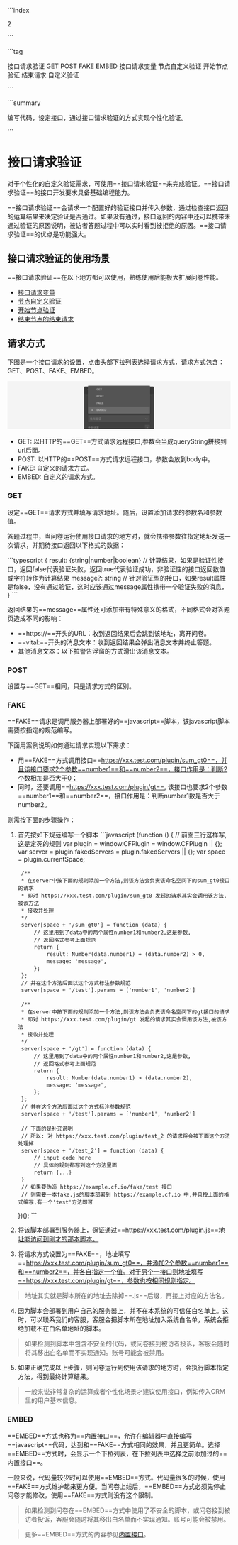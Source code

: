 \```index

2

\```

\```tag

接口请求验证 GET POST FAKE EMBED 接口请求变量 节点自定义验证 开始节点验证 结束请求 自定义验证

\```

\```summary

编写代码，设定接口，通过接口请求验证的方式实现个性化验证。

\```

# 接口请求验证

对于个性化的自定义验证需求，可使用==接口请求验证==来完成验证。==接口请求验证==的接口开发要求具备基础编程能力。

==接口请求验证==会请求一个配置好的验证接口并传入参数，通过检查接口返回的运算结果来决定验证是否通过。如果没有通过，接口返回的内容中还可以携带未通过验证的原因说明，被访者答题过程中可以实时看到被拒绝的原因。==接口请求验证==的优点是功能强大。

## 接口请求验证的使用场景

==接口请求验证==在以下地方都可以使用，熟练使用后能极大扩展问卷性能。
+ [接口请求变量](../16variable/06requestVariable.md)
+ [节点自定义验证](../14customValidation/01customValidation.md)
+ [开始节点验证](../10nodes/otherNodes/01start.md)
+ [结束节点的结束请求](../10nodes/questionnaireNodes/17end.md)

## 请求方式

下图是一个接口请求的设置，点击头部下拉列表选择请求方式，请求方式包含：GET、POST、FAKE、EMBED。

<img src='./assets/02requestValidation/menu.png'>

+ GET: 以HTTP的==GET==方式请求远程接口,参数会当成queryString拼接到url后面。
+ POST: 以HTTP的==POST==方式请求远程接口，参数会放到body中。
+ FAKE: 自定义的请求方式。
+ EMBED: 自定义的请求方式。

### GET

  设定==GET==请求方式并填写请求地址。随后，设置添加请求的参数名和参数值。

  答题过程中，当问卷运行使用接口请求的地方时，就会携带参数往指定地址发送一次请求，并期待接口返回以下格式的数据：

\```typescript
    {
        result: {string|number|boolean}   // 计算结果，如果是验证性接口，返回false代表验证失败，返回true代表验证成功，非验证性的接口返回数值或字符转作为计算结果
        message?: string // 针对验证型的接口，如果result属性是false，没有通过验证，这时应该通过message属性携带一个验证失败的消息，
    }
\```

  返回结果的==message==属性还可添加带有特殊意义的格式，不同格式会对答题页造成不同的影响：
  + ==https://==开头的URL：收到返回结果后会跳到该地址，离开问卷。
  + ==vital:==开头的消息文本：收到返回结果会弹出消息文本并终止答题。
  + 其他消息文本：以下拉警告浮窗的方式滑出该消息文本。

### POST

设置与==GET==相同，只是请求方式的区别。

### FAKE

==FAKE==请求是调用服务器上部署好的==javascript==脚本，该javascript脚本需要按指定的规范编写。

下面用案例说明如何通过请求实现以下需求：

+ 用==FAKE==方式调用接口==https://xxx.test.com/plugin/sum_gt0==，并且该接口要求2个参数==number1==和==number2==，接口作用是：判断2个数相加是否大于0；
+ 同时，还要调用==https://xxx.test.com/plugin/gt==, 该接口也要求2个参数==number1==和==number2==，接口作用是：判断number1数是否大于number2。

则需按下面的步骤操作：

1. 首先按如下规范编写一个脚本
\```javascript
    (function () {
        // 前面三行这样写,这是定死的规则
        var plugin = window.CFPlugin = window.CFPlugin || {};
        var server = plugin.fakedServers = plugin.fakedServers || {};
        var space = plugin.currentSpace;

        /**
        * 在server中按下面的规则添加一个方法,则该方法会负责该命名空间下的sum_gt0接口的请求
        * 即对 https://xxx.test.com/plugin/sum_gt0 发起的请求其实会调用该方法,被该方法
        * 接收并处理
        */
        server[space + '/sum_gt0'] = function (data) {
            // 这里用到了data中的两个属性number1和number2,这是参数,
            // 返回格式参考上面规范
            return {
                result: Number(data.number1) + (data.number2) > 0,
                message: 'message',
            };
        };
        // 并在这个方法后面以这个方式标注参数规范
        server[space + '/test'].params = ['number1', 'number2']

        /**
        * 在server中按下面的规则添加一个方法,则该方法会负责该命名空间下的gt接口的请求
        * 即对 https://xxx.test.com/plugin/gt 发起的请求其实会调用该方法,被该方法
        * 接收并处理
        */
        server[space + '/gt'] = function (data) {
            // 这里用到了data中的两个属性number1和number2,这是参数,
            // 返回格式参考上面规范
            return {
                result: Number(data.number1) > (data.number2),
                message: 'message',
            };
        };
        // 并在这个方法后面以这个方式标注参数规范
        server[space + '/test'].params = ['number1', 'number2']

        // 下面的是补充说明
        // 所以: 对 https://xxx.test.com/plugin/test_2 的请求将会被下面这个方法处理掉
        server[space + '/test_2'] = function (data) {
            // input code here
            // 具体的规则都写到这个方法里面
            return {...}
        }
        // 如果要伪造 https://example.cf.io/fake/test 接口
        // 则需要一本fake.js的脚本部署到 https://example.cf.io 中,并且按上面的格式编写,有一个'test'方法即可
    })();
\```

2. 将该脚本部署到服务器上，保证通过==https://xxx.test.com/plugin.js==地址能访问到刚才的那本脚本。

3. 将请求方式设置为==FAKE==，地址填写==https://xxx.test.com/plugin/sum_gt0==，并添加2个参数==number1==和==number2==，并各自指定一个值。对于另个一接口则地址填写==https://xxx.test.com/plugin/gt==，参数也按相同规则指定。

> 地址其实就是脚本所在的地址去除掉==.js==后缀，再接上对应的方法名。

4. 因为脚本会部署到用户自己的服务器上，并不在本系统的可信任白名单上。这时，可以联系我们的客服，客服会把脚本所在地址加入系统白名单，系统会拒绝加载不在白名单地址的脚本。

> 如果检测到脚本中包含不安全的代码，或问卷接到被访者投诉，客服会随时将其移出白名单而不实现通知。账号可能会被禁用。

5. 如果正确完成以上步骤，则问卷运行到使用该请求的地方时，会执行脚本指定方法，得到最终计算结果。 

> 一般来说非常复杂的运算或者个性化场景才建议使用接口，例如传入CRM里的用户基本信息。

### EMBED

==EMBED==方式也称为==内置接口==，允许在编辑器中直接编写==javascript==代码，达到和==FAKE==方式相同的效果，并且更简单。选择==EMBED==方式时，会显示一个下拉列表，在下拉列表中选择之前添加过的==内置接口==。

一般来说，代码量较少时可以使用==EMBED==方式。代码量很多的时候，使用==FAKE==方式维护起来更方便。当问卷上线后，==EMBED==方式必须先停止问卷才能修改，使用==FAKE==方式则没有这个限制。

> 如果检测到问卷在==EMBED==方式中使用了不安全的脚本，或问卷接到被访者投诉，客服会随时将其移出白名单而不实现通知。账号可能会被禁用。

> 更多==EMBED==方式的内容参见[内置接口](../15advancedOptionSetting/03embed-api.md)。

